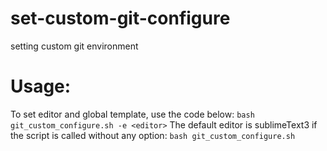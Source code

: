 # set-custom-git-configure
setting custom git environment

# Usage:
To set editor and global template, use the code below:
```bash git_custom_configure.sh -e <editor>```
The default editor is sublimeText3 if the script is called without any option:
```bash git_custom_configure.sh```
